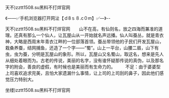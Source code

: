 天不)zztt1508.su黑料不打烊官网

《——✅手机浏览器打开网沚【ｄ8ｓ８.c０m】✅—》--

天不)zztt1508.su黑料不打烊官网　　山不在高，有仙则名，放之四海而兼准的道理。还真有那么一个仙人，让瓦屋山从一开始就名声远播。仙人叫蚕丛，就是青衣神，大略是西周末年青衣江畔的一位部落首领。蚕丛带领他的子民们开发瓦屋山，栽桑养蚕，结网捕鱼，还造了一个字——“蜀”。山上一平台，山腰二眉，山下有虫，虫为蚕，分明是瓦屋山的象形。所以，瓦屋山又名蜀山，取这名，想来是先人从细处着眼而为。古老的传说，美丽的名字，没有谁怀疑那传说的真伪，以及那名字的附会，善良的虚假，有时候也是美丽而有生命力的。
　　不足：由于婆婆型上司喜欢追求完美，且怕大家遗漏什么事情，让上司的上司刮的鼻子，因此他们感觉压力特别大。





坐缕)zztt1508.su黑料不打烊官网
